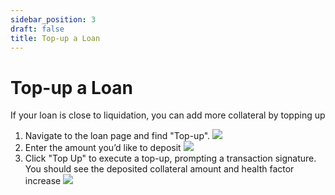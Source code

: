 ```yaml
---
sidebar_position: 3
draft: false
title: Top-up a Loan
---
```

# Top-up a Loan
If your loan is close to liquidation, you can add more collateral by topping up

1. Navigate to the loan page and find "Top-up".
![](https://d3q7ie80jbiqey.cloudfront.net/media/image/zoom/d6b5ca1c-7227-4cb7-bca4-656189b73ebe/1/69.036458333333/20.79945799458?0)
2. Enter the amount you’d like to deposit
![](https://d3q7ie80jbiqey.cloudfront.net/media/image/zoom/4011f7ef-8f7b-4fe2-88e9-2729e2ced659/2.5/51.406327004928/4.0558615263572?0)
3. Click "Top Up" to execute a top-up, prompting a transaction signature. You should see the deposited collateral amount and health factor increase
![](https://d3q7ie80jbiqey.cloudfront.net/media/image/zoom/f0340328-95ef-47de-a6be-b051390798df/2.5/50/31.30081300813?0)

